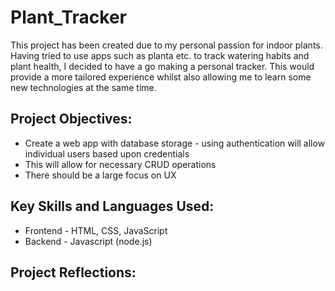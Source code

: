 # Plant_Tracker

This project has been created due to my personal passion for indoor plants. Having tried to use apps such as planta etc. to track watering habits and plant health, I decided to have a go making a personal tracker. This would provide a more tailored experience whilst also allowing me to learn some new technologies at the same time. 

## Project Objectives:

* Create a web app with database storage - using authentication will allow individual users based upon credentials
* This will allow for necessary CRUD operations
* There should be a large focus on UX


## Key Skills and Languages Used:

* Frontend - HTML, CSS, JavaScript
* Backend - Javascript (node.js)


## Project Reflections: 